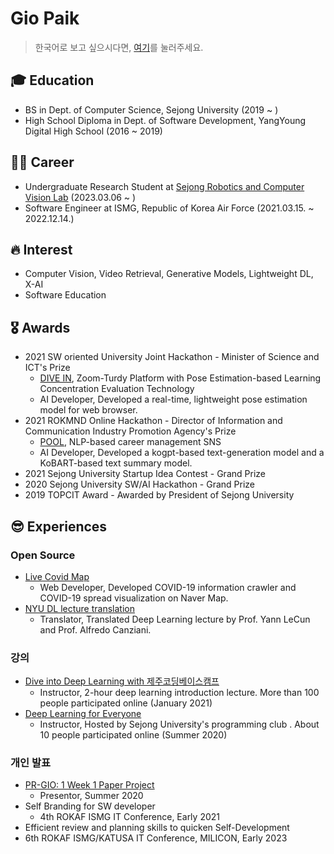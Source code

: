# Gio Paik
> 한국어로 보고 싶으시다면, [여기](https://github.com/skyil7/skyil7/blob/master/CL_KO.md)를 눌러주세요.

## 🎓 Education
- BS in Dept. of Computer Science, Sejong University (2019 ~ )
- High School Diploma in Dept. of Software Development, YangYoung Digital High School (2016 ~ 2019)

## 👨‍✈️ Career
- Undergraduate Research Student at [Sejong Robotics and Computer Vision Lab](https://www.rcv.sejong.ac.kr/) (2023.03.06 ~ )
- Software Engineer at ISMG, Republic of Korea Air Force (2021.03.15. ~ 2022.12.14.)

## 🔥 Interest
- Computer Vision, Video Retrieval, Generative Models, Lightweight DL, X-AI
- Software Education

## 🎖️ Awards
- 2021 SW oriented University Joint Hackathon - Minister of Science and ICT's Prize
  - [DIVE IN](https://github.com/teamDiveIn/INTRO), Zoom-Turdy Platform with Pose Estimation-based Learning Concentration Evaluation Technology
  - AI Developer, Developed a real-time, lightweight pose estimation model for web browser.
- 2021 ROKMND Online Hackathon  - Director of Information and Communication Industry Promotion Agency's Prize
  - [POOL](https://github.com/skyil7/AI_WEB_POOL_YD), NLP-based career management SNS
  - AI Developer, Developed a kogpt-based text-generation model and a KoBART-based text summary model.
- 2021 Sejong University Startup Idea Contest - Grand Prize
- 2020 Sejong University SW/AI Hackathon - Grand Prize
- 2019 TOPCIT Award - Awarded by President of Sejong University

## 😎 Experiences
### Open Source
- [Live Covid Map](https://github.com/LiveCoronaDetector/livecod)
  - Web Developer, Developed COVID-19 information crawler and COVID-19 spread visualization on Naver Map.
- [NYU DL lecture translation](https://github.com/Atcold/pytorch-Deep-Learning)
  - Translator, Translated Deep Learning lecture by Prof. Yann LeCun and Prof. Alfredo Canziani.

### 강의
- [Dive into Deep Learning with 제주코딩베이스캠프](https://paullabkorea.medium.com/%EB%B0%B0%EC%9B%8C%EC%84%9C-%EB%82%A8-%EC%A3%BC%EB%8B%A4-12%EC%9D%BC%EC%9D%98-%EC%97%AC%EC%A0%95-%EB%98%90-%EA%B7%B8-%EB%8B%A4%EC%9D%8C%EC%9D%98-%EC%97%AC%EC%A0%95-f872a4e060e2)
  - Instructor, 2-hour deep learning introduction lecture. More than 100 people participated online (January 2021)
- [Deep Learning for Everyone](https://github.com/skyil7/AI_WEB_POOL_YD/blob/develop/AboutAI.md)
  - Instructor, Hosted by Sejong University's programming club <Interface>. About 10 people participated online (Summer 2020)

### 개인 발표
- [PR-GIO: 1 Week 1 Paper Project](https://github.com/skyil7/paperReview)
  - Presentor, Summer 2020
- Self Branding for SW developer
  - 4th ROKAF ISMG IT Conference, Early 2021
-  Efficient review and planning skills to quicken Self-Development
  - 6th ROKAF ISMG/KATUSA IT Conference, MILICON, Early 2023
